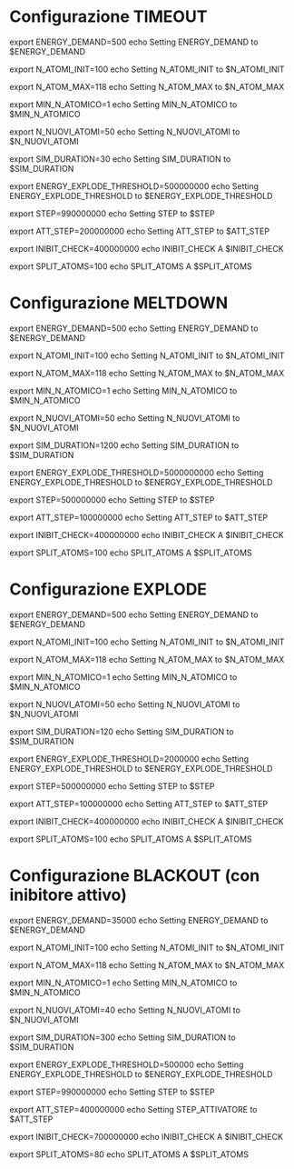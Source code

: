 # Configurazione TIMEOUT

export ENERGY_DEMAND=500
echo Setting ENERGY_DEMAND to $ENERGY_DEMAND

export N_ATOMI_INIT=100
echo Setting N_ATOMI_INIT to $N_ATOMI_INIT

export N_ATOM_MAX=118
echo Setting N_ATOM_MAX to $N_ATOM_MAX

export MIN_N_ATOMICO=1
echo Setting MIN_N_ATOMICO to $MIN_N_ATOMICO

export N_NUOVI_ATOMI=50
echo Setting N_NUOVI_ATOMI to $N_NUOVI_ATOMI

export SIM_DURATION=30
echo Setting SIM_DURATION to $SIM_DURATION

export ENERGY_EXPLODE_THRESHOLD=500000000
echo Setting ENERGY_EXPLODE_THRESHOLD to $ENERGY_EXPLODE_THRESHOLD

export STEP=990000000
echo Setting STEP to $STEP

export ATT_STEP=200000000
echo Setting ATT_STEP to $ATT_STEP

export INIBIT_CHECK=400000000
echo INIBIT_CHECK A $INIBIT_CHECK

export SPLIT_ATOMS=100
echo SPLIT_ATOMS A $SPLIT_ATOMS

# Configurazione MELTDOWN

export ENERGY_DEMAND=500
echo Setting ENERGY_DEMAND to $ENERGY_DEMAND

export N_ATOMI_INIT=100
echo Setting N_ATOMI_INIT to $N_ATOMI_INIT

export N_ATOM_MAX=118
echo Setting N_ATOM_MAX to $N_ATOM_MAX

export MIN_N_ATOMICO=1
echo Setting MIN_N_ATOMICO to $MIN_N_ATOMICO

export N_NUOVI_ATOMI=50
echo Setting N_NUOVI_ATOMI to $N_NUOVI_ATOMI

export SIM_DURATION=1200
echo Setting SIM_DURATION to $SIM_DURATION

export ENERGY_EXPLODE_THRESHOLD=5000000000
echo Setting ENERGY_EXPLODE_THRESHOLD to $ENERGY_EXPLODE_THRESHOLD

export STEP=500000000
echo Setting STEP to $STEP

export ATT_STEP=100000000
echo Setting ATT_STEP to $ATT_STEP

export INIBIT_CHECK=400000000
echo INIBIT_CHECK A $INIBIT_CHECK

export SPLIT_ATOMS=100
echo SPLIT_ATOMS A $SPLIT_ATOMS

# Configurazione EXPLODE

export ENERGY_DEMAND=500
echo Setting ENERGY_DEMAND to $ENERGY_DEMAND

export N_ATOMI_INIT=100
echo Setting N_ATOMI_INIT to $N_ATOMI_INIT

export N_ATOM_MAX=118
echo Setting N_ATOM_MAX to $N_ATOM_MAX

export MIN_N_ATOMICO=1
echo Setting MIN_N_ATOMICO to $MIN_N_ATOMICO

export N_NUOVI_ATOMI=50
echo Setting N_NUOVI_ATOMI to $N_NUOVI_ATOMI

export SIM_DURATION=120
echo Setting SIM_DURATION to $SIM_DURATION

export ENERGY_EXPLODE_THRESHOLD=2000000
echo Setting ENERGY_EXPLODE_THRESHOLD to $ENERGY_EXPLODE_THRESHOLD

export STEP=500000000
echo Setting STEP to $STEP

export ATT_STEP=100000000
echo Setting ATT_STEP to $ATT_STEP

export INIBIT_CHECK=400000000
echo INIBIT_CHECK A $INIBIT_CHECK

export SPLIT_ATOMS=100
echo SPLIT_ATOMS A $SPLIT_ATOMS

# Configurazione BLACKOUT (con inibitore attivo)

export ENERGY_DEMAND=35000
echo Setting ENERGY_DEMAND to $ENERGY_DEMAND

export N_ATOMI_INIT=100
echo Setting N_ATOMI_INIT to $N_ATOMI_INIT

export N_ATOM_MAX=118
echo Setting N_ATOM_MAX to $N_ATOM_MAX

export MIN_N_ATOMICO=1
echo Setting MIN_N_ATOMICO to $MIN_N_ATOMICO

export N_NUOVI_ATOMI=40
echo Setting N_NUOVI_ATOMI to $N_NUOVI_ATOMI

export SIM_DURATION=300
echo Setting SIM_DURATION to $SIM_DURATION

export ENERGY_EXPLODE_THRESHOLD=500000
echo Setting ENERGY_EXPLODE_THRESHOLD to $ENERGY_EXPLODE_THRESHOLD

export STEP=990000000
echo Setting STEP to $STEP

export ATT_STEP=400000000
echo Setting STEP_ATTIVATORE to $ATT_STEP

export INIBIT_CHECK=700000000
echo INIBIT_CHECK A $INIBIT_CHECK

export SPLIT_ATOMS=80
echo SPLIT_ATOMS A $SPLIT_ATOMS